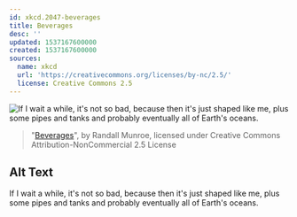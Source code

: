 ```yaml
---
id: xkcd.2047-beverages
title: Beverages
desc: ''
updated: 1537167600000
created: 1537167600000
sources:
  name: xkcd
  url: 'https://creativecommons.org/licenses/by-nc/2.5/'
  license: Creative Commons 2.5
---
```

![If I wait a while, it's not so bad, because then it's just shaped like me, plus some pipes and tanks and probably eventually all of Earth's oceans.](https://imgs.xkcd.com/comics/beverages.png)
> "[Beverages](https://xkcd.com/2047/)", by Randall Munroe, licensed under Creative Commons Attribution-NonCommercial 2.5 License

## Alt Text
If I wait a while, it's not so bad, because then it's just shaped like me, plus some pipes and tanks and probably eventually all of Earth's oceans.
